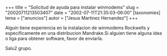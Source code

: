 +++
title = "Solicitud de ayuda para instalar winmodems"
slug = "20020711213503407"
date = "2002-07-11T21:35:03-06:00"
[taxonomies]
tema = ["anuncios"]
autor = ["Jesus Martinez Hernandez"]
+++

Alguin tiene experiencia en la instalacion de winmodems Rockwells y
especificamente en una distribucion Mandrake.Si alguien tiene alguna
idea o liga para obtener software, favor de enviarla.

Salu2 grupo.

